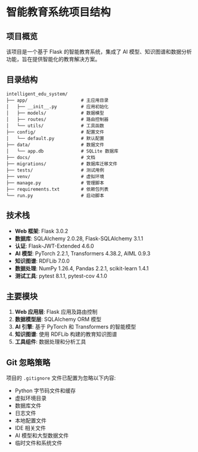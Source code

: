 # 智能教育系统项目结构

## 项目概览

该项目是一个基于 Flask 的智能教育系统，集成了 AI 模型、知识图谱和数据分析功能，旨在提供智能化的教育解决方案。

## 目录结构

```
intelligent_edu_system/
├── app/                    # 主应用目录
│   ├── __init__.py         # 应用初始化
│   ├── models/             # 数据模型
│   ├── routes/             # 路由控制器
│   └── utils/              # 工具函数
├── config/                 # 配置文件
│   └── default.py          # 默认配置
├── data/                   # 数据文件
│   └── app.db              # SQLite 数据库
├── docs/                   # 文档
├── migrations/             # 数据库迁移文件
├── tests/                  # 测试用例
├── venv/                   # 虚拟环境
├── manage.py               # 管理脚本
├── requirements.txt        # 依赖包列表
└── run.py                  # 启动脚本
```

## 技术栈

- **Web 框架**: Flask 3.0.2
- **数据库**: SQLAlchemy 2.0.28, Flask-SQLAlchemy 3.1.1
- **认证**: Flask-JWT-Extended 4.6.0
- **AI 模型**: PyTorch 2.2.1, Transformers 4.38.2, AIML 0.9.3
- **知识图谱**: RDFLib 7.0.0
- **数据处理**: NumPy 1.26.4, Pandas 2.2.1, scikit-learn 1.4.1
- **测试工具**: pytest 8.1.1, pytest-cov 4.1.0

## 主要模块

1. **Web 应用层**: Flask 应用及路由控制
2. **数据模型层**: SQLAlchemy ORM 模型
3. **AI 引擎**: 基于 PyTorch 和 Transformers 的智能模型
4. **知识图谱**: 使用 RDFLib 构建的教育知识图谱
5. **工具组件**: 数据处理和分析工具

## Git 忽略策略

项目的 `.gitignore` 文件已配置为忽略以下内容:
- Python 字节码文件和缓存
- 虚拟环境目录
- 数据库文件
- 日志文件
- 本地配置文件
- IDE 相关文件
- AI 模型和大型数据文件
- 临时文件和系统文件 